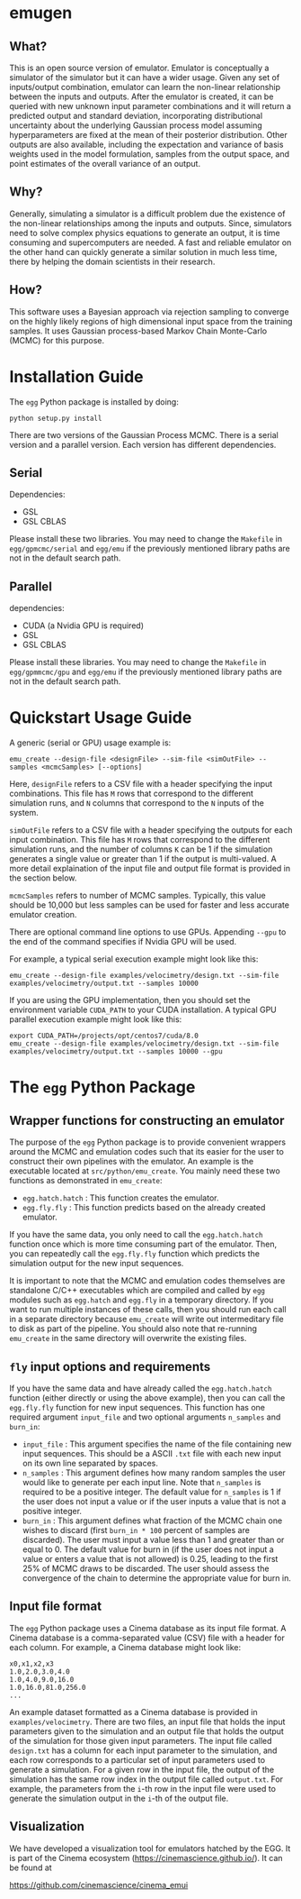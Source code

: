 # emugen

## What?

This is an open source version of emulator. Emulator is conceptually a simulator of the simulator but it can have a wider usage. Given any set of inputs/output combination, emulator can learn the non-linear relationship between the inputs and outputs. After the emulator is created, it can be queried with new unknown input parameter combinations and it will return a predicted output and standard deviation, incorporating distributional uncertainty about the underlying Gaussian process model assuming hyperparameters are fixed at the mean of their posterior distribution. Other outputs are also available, including the expectation and variance of basis weights used in the model formulation, samples from the output space, and point estimates of the overall variance of an output.

## Why?

Generally, simulating a simulator is a difficult problem due the existence of the non-linear relationships among the inputs and outputs. Since, simulators need to solve complex physics equations to generate an output, it is time consuming and supercomputers are needed. A fast and reliable emulator on the other hand can quickly generate a similar solution in much less time, there by helping the domain scientists in their research.

## How?

This software uses a Bayesian approach via rejection sampling to converge on the highly likely regions of high dimensional input space from the training samples. It uses Gaussian process-based Markov Chain Monte-Carlo (MCMC) for this purpose.

# Installation Guide

The ``egg`` Python package is installed by doing:
```
python setup.py install
```

There are two versions of the Gaussian Process MCMC. There is a serial version and a parallel version. Each version has different dependencies.

## Serial

Dependencies:
  * GSL
  * GSL CBLAS 

Please install these two libraries. You may need to change the ``Makefile`` in ``egg/gpmcmc/serial`` and ``egg/emu`` if the previously mentioned library paths are not in the default search path.

## Parallel

dependencies:
  * CUDA (a Nvidia GPU is required)
  * GSL
  * GSL CBLAS

Please install these libraries. You may need to change the ``Makefile`` in ``egg/gpmmcmc/gpu`` and ``egg/emu`` if the previously mentioned library paths are not in the default search path.

# Quickstart Usage Guide

A generic (serial or GPU) usage example is:
```
emu_create --design-file <designFile> --sim-file <simOutFile> --samples <mcmcSamples> [--options]
```

Here, ``designFile`` refers to a CSV file with a header specifying the input combinations.
This file has ``M`` rows that correspond to the different simulation runs, and ``N`` columns that correspond to the ``N`` inputs of the system.

``simOutFile`` refers to a CSV file with a header specifying the outputs for each input combination.
This file has ``M`` rows that correspond to the different simulation runs, and the number of columns ``K`` can be 1 if the simulation generates a single value or greater than 1 if the output is multi-valued.
A more detail explaination of the input file and output file format is provided in the section below.

``mcmcSamples`` refers to number of MCMC samples. Typically, this value should be 10,000 but less samples can be used for faster and less accurate emulator creation.

There are optional command line options to use GPUs. Appending ``--gpu`` to the end of the command specifies if Nvidia GPU will be used.

For example, a typical serial execution example might look like this:
```
emu_create --design-file examples/velocimetry/design.txt --sim-file examples/velocimetry/output.txt --samples 10000
```

If you are using the GPU implementation, then you should set the environment variable ``CUDA_PATH`` to your CUDA installation.
A typical GPU parallel execution example might look like this:
```
export CUDA_PATH=/projects/opt/centos7/cuda/8.0
emu_create --design-file examples/velocimetry/design.txt --sim-file examples/velocimetry/output.txt --samples 10000 --gpu
```

# The ``egg`` Python Package

## Wrapper functions for constructing an emulator

The purpose of the ``egg`` Python package is to provide convenient wrappers around the MCMC and emulation codes such that its easier for the user to construct their own pipelines with the emulator.
An example is the executable located at ``src/python/emu_create``.
You mainly need these two functions as demonstrated in ``emu_create``: 
  * ``egg.hatch.hatch`` : This function creates the emulator.
  * ``egg.fly.fly`` : This function predicts based on the already created emulator.

If you have the same data, you only need to call the ``egg.hatch.hatch`` function once which is more time consuming part of the emulator.
Then, you can repeatedly call the ``egg.fly.fly`` function which predicts the simulation output for the new input sequences.

It is important to note that the MCMC and emulation codes themselves are standalone C/C++ executables which are compiled and called by ``egg`` modules such as ``egg.hatch`` and ``egg.fly`` in a temporary directory.
If you want to run multiple instances of these calls, then you should run each call in a separate directory because ``emu_create`` will write out intermeditary file to disk as part of the pipeline.
You should also note that re-running ``emu_create`` in the same directory will overwrite the existing files.

## ``fly`` input options and requirements

If you have the same data and have already called the ``egg.hatch.hatch`` function (either directly or using the above example), then you can call the ``egg.fly.fly`` function for new input sequences.
This function has one required argument ``input_file`` and two optional arguments ``n_samples`` and ``burn_in``: 
  * ``input_file`` : This argument specifies the name of the file containing new input sequences. This should be a ASCII ``.txt`` file with each new input on its own line separated by spaces.
  * ``n_samples`` : This argument defines how many random samples the user would like to generate per each input line. Note that ``n_samples`` is required to be a positive integer. The default value for ``n_samples`` is 1 if the user does not input a value or if the user inputs a value that is not a positive integer.
  * ``burn_in`` : This argument defines what fraction of the MCMC chain one wishes to discard (first ``burn_in * 100`` percent of samples are discarded). The user must input a value less than 1 and greater than or equal to 0. The default value for burn in (if the user does not input a value or enters a value that is not allowed) is 0.25, leading to the first 25% of MCMC draws to be discarded. The user should assess the convergence of the chain to determine the appropriate value for burn in.

## Input file format

The ``egg`` Python package uses a Cinema database as its input file format.
A Cinema database is a comma-separated value (CSV) file with a header for each column.
For example, a Cinema database might look like:
```
x0,x1,x2,x3
1.0,2.0,3.0,4.0
1.0,4.0,9.0,16.0
1.0,16.0,81.0,256.0
...
```

An example dataset formatted as a Cinema database is provided in ``examples/velocimetry``.
There are two files, an input file that holds the input parameters given to the simulation and an output file that holds the output of the simulation for those given input parameters.
The input file called ``design.txt`` has a column for each input parameter to the simulation, and each row corresponds to a particular set of input parameters used to generate a simulation.
For a given row in the input file, the output of the simulation has the same row index in the output file called ``output.txt``.
For example, the parameters from the ``i``-th row in the input file were used to generate the simulation output in the ``i``-th of the output file.

## Visualization

We have developed a visualization tool for emulators hatched by the EGG. It is part of the Cinema ecosystem (https://cinemascience.github.io/). It can be found at 

https://github.com/cinemascience/cinema_emui

